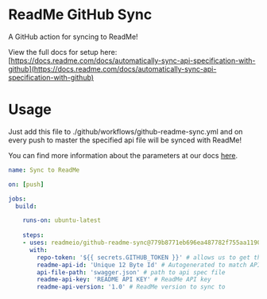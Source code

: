 # ReadMe GitHub Sync

A GitHub action for syncing to ReadMe!

View the full docs for setup here: [https://docs.readme.com/docs/automatically-sync-api-specification-with-github](https://docs.readme.com/docs/automatically-sync-api-specification-with-github)

# Usage

Just add this file to ./github/workflows/github-readme-sync.yml and on every push to master the specified api file will be synced with ReadMe!

You can find more information about the parameters at our docs [here](https://docs.readme.com/docs/automatically-sync-api-specification-with-github).

```yaml
name: Sync to ReadMe

on: [push]

jobs:
  build:

    runs-on: ubuntu-latest
    
    steps:
    - uses: readmeio/github-readme-sync@779b8771eb696ea487782f755aa11907d006a8b3
      with:
        repo-token: '${{ secrets.GITHUB_TOKEN }}' # allows us to get the contents of your spec file
        readme-api-id: 'Unique 12 Byte Id' # Autogenerated to match API Settings in ReadMe to synced file! View docs to get this!
        api-file-path: 'swagger.json' # path to api spec file
        readme-api-key: 'README API KEY' # ReadMe API key 
        readme-api-version: '1.0' # ReadMe version to sync to
```
